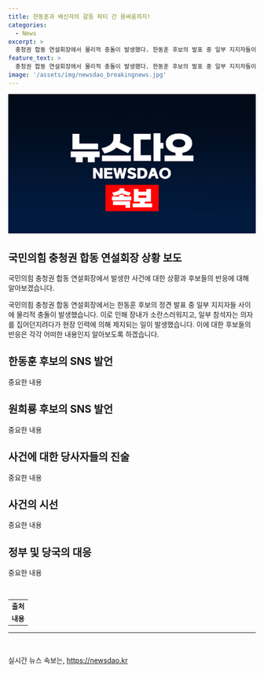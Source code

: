 ```yaml
---
title: 한동훈과 배신자의 갈등 파티 간 몸싸움까지!
categories:
  - News
excerpt: >
  충청권 합동 연설회장에서 물리적 충돌이 발생했다. 한동훈 후보의 발표 중 일부 지지자들이 소란을 일으켜 몸싸움이 벌어졌고, 의자를 던지려는 사태도 발생했다. 후보들은 SNS를 통해 상황을 해명하고 상대편을 비난했다. 이에 대해 사회적인 비난이 이어졌다. 해당 사건은 정치적인 갈등이 흥분을 일으키고 있음을 보여준다. 온라인에서 논란이 되고 있다.
feature_text: >
  충청권 합동 연설회장에서 물리적 충돌이 발생했다. 한동훈 후보의 발표 중 일부 지지자들이 소란을 일으켜 몸싸움이 벌어졌고, 의자를 던지려는 사태도 발생했다. 후보들은 SNS를 통해 상황을 해명하고 상대편을 비난했다. 이에 대해 사회적인 비난이 이어졌다. 해당 사건은 정치적인 갈등이 흥분을 일으키고 있음을 보여준다. 온라인에서 논란이 되고 있다.
image: '/assets/img/newsdao_breakingnews.jpg'
---
```


<p><img src="/assets/img/newsdao_breakingnews.jpg" alt="bookingtag 속보" /></p>

<h2 data-ke-size="size26">국민의힘 충청권 합동 연설회장 상황 보도</h2>

<p>국민의힘 충청권 합동 연설회장에서 발생한 사건에 대한 상황과 후보들의 반응에 대해 알아보겠습니다.</p>

<p data-ke-size="size16">국민의힘 충청권 합동 연설회장에서는 한동훈 후보의 정견 발표 중 일부 지지자들 사이에 물리적 충돌이 발생했습니다. 이로 인해 장내가 소란스러워지고, 일부 참석자는 의자를 집어던지려다가 현장 인력에 의해 제지되는 일이 발생했습니다. 이에 대한 후보들의 반응은 각각 어떠한 내용인지 알아보도록 하겠습니다.</p>

<h2 data-ke-size="size26">한동훈 후보의 SNS 발언</h2>

<p>중요한 내용</p>

<h2 data-ke-size="size26">원희룡 후보의 SNS 발언</h2>

<p>중요한 내용</p>

<h2 data-ke-size="size26">사건에 대한 당사자들의 진술</h2>

<p>중요한 내용</p>

<h2 data-ke-size="size26">사건의 시선</h2>

<p>중요한 내용</p>

<h2 data-ke-size="size26">정부 및 당국의 대응</h2>

<p>중요한 내용</p>

<p data-ke-size="size16">&nbsp;</p>

<table>
    <tbody>
        <tr>
            <td style="text-align: center; height: 17px;"><b>출처</b></td>
        </tr>
        <tr>
            <td style="text-align: center; height: 17px;"><b>내용</b></td>
        </tr>
    </tbody>
</table>

<hr>

<p data-ke-size="size16">&nbsp;</p>
실시간 뉴스 속보는, <a href="https://newsdao.kr" rel="dofollow">https://newsdao.kr</a>


